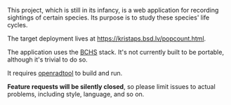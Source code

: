 This project, which is still in its infancy, is a web application for
recording sightings of certain species.  Its purpose is to study these
species' life cycles.

The target deployment lives at <https://kristaps.bsd.lv/popcount.html>.

The application uses the [BCHS](https://learnbchs.org) stack.  It's not
currently built to be portable, although it's trivial to do so.

It requires [openradtool](https://kristaps.bsd.lv/openradtool) to build
and run.

**Feature requests will be silently closed**, so please limit issues to
actual problems, including style, language, and so on.
